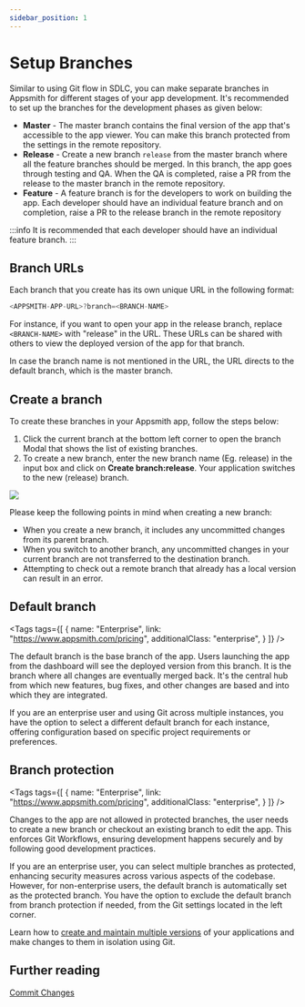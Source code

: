 ```yaml
---
sidebar_position: 1
---
```

# Setup Branches

Similar to using Git flow in SDLC, you can make separate branches in Appsmith for different stages of your app development. It's recommended to set up the branches for the development phases as given below:

- **Master** - The master branch contains the final version of the app that's accessible to the app viewer. You can make this branch protected from the settings in the remote repository.
- **Release** - Create a  new branch `release` from the master branch where all the feature branches should be merged. In this branch, the app goes through testing and QA. When the QA is completed, raise a PR from the release to the master branch in the remote repository.
- **Feature** - A feature branch is for the developers to work on building the app. Each developer should have an individual feature branch and on completion, raise a PR to the release branch in the remote repository

:::info
It is recommended that each developer should have an individual feature branch.
:::

## Branch URLs

Each branch that you create has its own unique URL in the following format:

```javascript
<APPSMITH-APP-URL>?branch=<BRANCH-NAME>
```
For instance, if you want to open your app in the release branch, replace `<BRANCH-NAME>` with "release" in the URL. These URLs can be shared with others to view the deployed version of the app for that branch.

In case the branch name is not mentioned in the URL, the URL directs to the default branch, which is the master branch. 

## Create a branch

To create these branches in your Appsmith app, follow the steps below:

1. Click the current branch at the bottom left corner to open the branch Modal that shows the list of existing branches.
2. To create a new branch, enter the new branch name (Eg. release) in the input box and click on **Create branch:release**. Your application switches to the new (release) branch.

![](/img/create_branch.gif)

Please keep the following points in mind when creating a new branch:

- When you create a new branch, it includes any uncommitted changes from its parent branch.
- When you switch to another branch, any uncommitted changes in your current branch are not transferred to the destination branch.
- Attempting to check out a remote branch that already has a local version can result in an error.


<!-- vale off -->

<div className="tag-wrapper">

## Default branch

<Tags
  tags={[
    {
      name: "Enterprise",
      link: "https://www.appsmith.com/pricing",
      additionalClass: "enterprise",
    }
  ]}
/>

</div>

<!-- vale on -->

The default branch is the base branch of the app. Users launching the app from the dashboard will see the deployed version from this branch. It is the branch where all changes are eventually merged back. It's the central hub from which new features, bug fixes, and other changes are based and into which they are integrated.

If you are an enterprise user and using Git across multiple instances, you have the option to select a different default branch for each instance, offering configuration based on specific project requirements or preferences.

<ZoomImage
  src="/img/git-default-branch.png" 
  alt="Default branch"
  caption="Default branch"
/>

<!-- vale off -->

<div className="tag-wrapper">

## Branch protection

<Tags
  tags={[
    {
      name: "Enterprise",
      link: "https://www.appsmith.com/pricing",
      additionalClass: "enterprise",
    }
  ]}
/>

</div>

Changes to the app are not allowed in protected branches, the user needs to create a new branch or checkout an existing branch to edit the app. This enforces Git Workflows, ensuring development happens securely and by following good development practices.

If you are an enterprise user, you can select multiple branches as protected, enhancing security measures across various aspects of the codebase. However, for non-enterprise users, the default branch is automatically set as the protected branch. You have the option to exclude the default branch from branch protection if needed, from the Git settings located in the left corner.

<ZoomImage
  src="/img/git-branch-protection.png" 
  alt="Branch Protection"
  caption="Branch Protection"
/>

Learn how to [create and maintain multiple versions](/advanced-concepts/version-control-with-git/environments-with-git) of your applications and make changes to them in isolation using Git. 

## Further reading

[Commit Changes](/advanced-concepts/version-control-with-git/commit-and-push)

